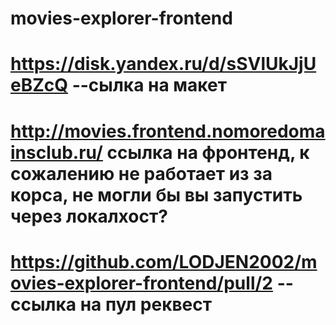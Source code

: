 # movies-explorer-frontend

# https://disk.yandex.ru/d/sSVlUkJjUeBZcQ --сылка на макет

# http://movies.frontend.nomoredomainsclub.ru/ ссылка на фронтенд, к сожалению не работает из за корса, не могли бы вы запустить через локалхост?

# https://github.com/LODJEN2002/movies-explorer-frontend/pull/2 -- ссылка на пул реквест
